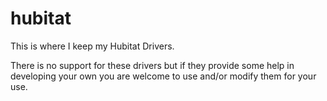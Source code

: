 # hubitat

This is where I keep my Hubitat Drivers.

There is no support for these drivers but if they provide some help in developing your own you are
welcome to use and/or modify them for your use.

